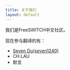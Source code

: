 ```yaml
---
title: 关于我们
layout: default
---
```


我们是FreeSWITCH中文社区。

现在参与翻译的有：

* [Seven Du(seven1240)](http://about.me/dujinfang)
* CH.LAU
* 默言